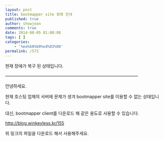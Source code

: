 ```yaml
---
layout: post
title: bootmapper site 장애 안내
published: true
author: showjean
comments: true
date: 2014-08-05 01:08:08
tags: [ ]
categories:
    - '%ea%b8%b0%ed%83%80'
permalink: /573
---
```

현재 장애가 복구 된 상태입니다.



&#8212;&#8212;&#8212;&#8212;&#8212;&#8212;&#8212;&#8212;&#8212;&#8212;&#8212;&#8212;&#8212;&#8212;&#8212;&#8212;&#8212;&#8212;&#8212;&#8212;&#8212;&#8212;&#8212;&#8212;&#8212;&#8212;&#8212;&#8212;&#8212;&#8212;&#8211;



안녕하세요.&nbsp;



현재 호스팅 업체의 서버에 문제가 생겨 bootmapper site를 이용할 수 없는 상태입니다.



대신, bootmapper client를 다운로드 해 같은 용도로 사용할 수 있습니다.



http://blog.winkeyless.kr/155



위 링크의 파일을 다운로드 해서 사용해주세요.